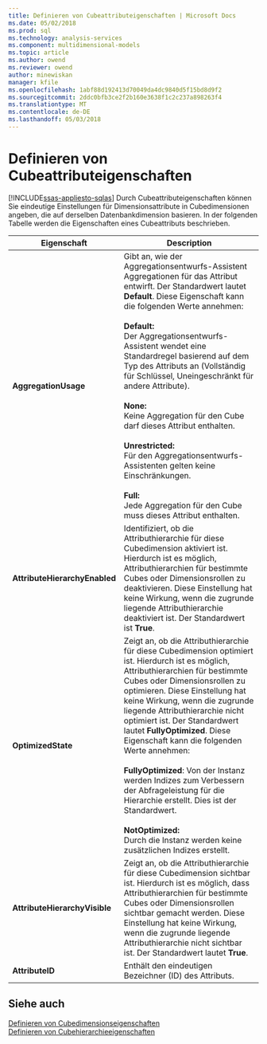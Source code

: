 ```yaml
---
title: Definieren von Cubeattributeigenschaften | Microsoft Docs
ms.date: 05/02/2018
ms.prod: sql
ms.technology: analysis-services
ms.component: multidimensional-models
ms.topic: article
ms.author: owend
ms.reviewer: owend
author: minewiskan
manager: kfile
ms.openlocfilehash: 1abf88d192413d70049da4dc9840d5f15bd8d9f2
ms.sourcegitcommit: 2ddc0bfb3ce2f2b160e3638f1c2c237a898263f4
ms.translationtype: MT
ms.contentlocale: de-DE
ms.lasthandoff: 05/03/2018
---
```

# <a name="define-cube-attribute-properties"></a>Definieren von Cubeattributeigenschaften
[!INCLUDE[ssas-appliesto-sqlas](../../includes/ssas-appliesto-sqlas.md)]
  Durch Cubeattributeigenschaften können Sie eindeutige Einstellungen für Dimensionsattribute in Cubedimensionen angeben, die auf derselben Datenbankdimension basieren. In der folgenden Tabelle werden die Eigenschaften eines Cubeattributs beschrieben.  
  
|Eigenschaft|Description|  
|--------------|-----------------|  
|**AggregationUsage**|Gibt an, wie der Aggregationsentwurfs-Assistent Aggregationen für das Attribut entwirft. Der Standardwert lautet **Default**. Diese Eigenschaft kann die folgenden Werte annehmen:<br /><br /> **Default:**<br />                    Der Aggregationsentwurfs-Assistent wendet eine Standardregel basierend auf dem Typ des Attributs an (Vollständig für Schlüssel, Uneingeschränkt für andere Attribute).<br /><br /> **None:**<br />                    Keine Aggregation für den Cube darf dieses Attribut enthalten.<br /><br /> **Unrestricted:**<br />                    Für den Aggregationsentwurfs-Assistenten gelten keine Einschränkungen.<br /><br /> **Full:**<br />                    Jede Aggregation für den Cube muss dieses Attribut enthalten.|  
|**AttributeHierarchyEnabled**|Identifiziert, ob die Attributhierarchie für diese Cubedimension aktiviert ist. Hierdurch ist es möglich, Attributhierarchien für bestimmte Cubes oder Dimensionsrollen zu deaktivieren. Diese Einstellung hat keine Wirkung, wenn die zugrunde liegende Attributhierarchie deaktiviert ist. Der Standardwert ist **True**.|  
|**OptimizedState**|Zeigt an, ob die Attributhierarchie für diese Cubedimension optimiert ist. Hierdurch ist es möglich, Attributhierarchien für bestimmte Cubes oder Dimensionsrollen zu optimieren. Diese Einstellung hat keine Wirkung, wenn die zugrunde liegende Attributhierarchie nicht optimiert ist. Der Standardwert lautet **FullyOptimized**. Diese Eigenschaft kann die folgenden Werte annehmen:<br /><br /> **FullyOptimized**: Von der Instanz werden Indizes zum Verbessern der Abfrageleistung für die Hierarchie erstellt. Dies ist der Standardwert.<br /><br /> **NotOptimized:**<br />                    Durch die Instanz werden keine zusätzlichen Indizes erstellt.|  
|**AttributeHierarchyVisible**|Zeigt an, ob die Attributhierarchie für diese Cubedimension sichtbar ist. Hierdurch ist es möglich, dass Attributhierarchien für bestimmte Cubes oder Dimensionsrollen sichtbar gemacht werden. Diese Einstellung hat keine Wirkung, wenn die zugrunde liegende Attributhierarchie nicht sichtbar ist. Der Standardwert lautet **True**.|  
|**AttributeID**|Enthält den eindeutigen Bezeichner (ID) des Attributs.|  
  
## <a name="see-also"></a>Siehe auch  
 [Definieren von Cubedimensionseigenschaften](../../analysis-services/multidimensional-models/define-cube-dimension-properties.md)   
 [Definieren von Cubehierarchieeigenschaften](../../analysis-services/multidimensional-models/define-cube-hierarchy-properties.md)  
  
  
